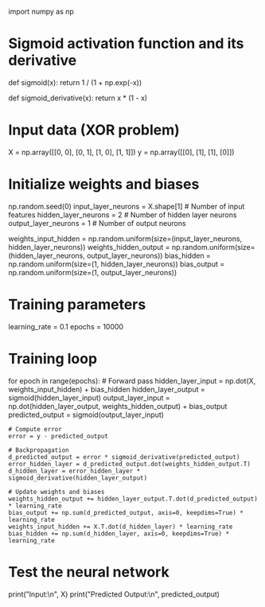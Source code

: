 import numpy as np

# Sigmoid activation function and its derivative
def sigmoid(x):
    return 1 / (1 + np.exp(-x))

def sigmoid_derivative(x):
    return x * (1 - x)

# Input data (XOR problem)
X = np.array([[0, 0], [0, 1], [1, 0], [1, 1]])
y = np.array([[0], [1], [1], [0]])

# Initialize weights and biases
np.random.seed(0)
input_layer_neurons = X.shape[1]  # Number of input features
hidden_layer_neurons = 2          # Number of hidden layer neurons
output_layer_neurons = 1          # Number of output neurons

weights_input_hidden = np.random.uniform(size=(input_layer_neurons, hidden_layer_neurons))
weights_hidden_output = np.random.uniform(size=(hidden_layer_neurons, output_layer_neurons))
bias_hidden = np.random.uniform(size=(1, hidden_layer_neurons))
bias_output = np.random.uniform(size=(1, output_layer_neurons))

# Training parameters
learning_rate = 0.1
epochs = 10000

# Training loop
for epoch in range(epochs):
    # Forward pass
    hidden_layer_input = np.dot(X, weights_input_hidden) + bias_hidden
    hidden_layer_output = sigmoid(hidden_layer_input)
    output_layer_input = np.dot(hidden_layer_output, weights_hidden_output) + bias_output
    predicted_output = sigmoid(output_layer_input)
    
    # Compute error
    error = y - predicted_output
    
    # Backpropagation
    d_predicted_output = error * sigmoid_derivative(predicted_output)
    error_hidden_layer = d_predicted_output.dot(weights_hidden_output.T)
    d_hidden_layer = error_hidden_layer * sigmoid_derivative(hidden_layer_output)
    
    # Update weights and biases
    weights_hidden_output += hidden_layer_output.T.dot(d_predicted_output) * learning_rate
    bias_output += np.sum(d_predicted_output, axis=0, keepdims=True) * learning_rate
    weights_input_hidden += X.T.dot(d_hidden_layer) * learning_rate
    bias_hidden += np.sum(d_hidden_layer, axis=0, keepdims=True) * learning_rate

# Test the neural network
print("Input:\n", X)
print("Predicted Output:\n", predicted_output)
